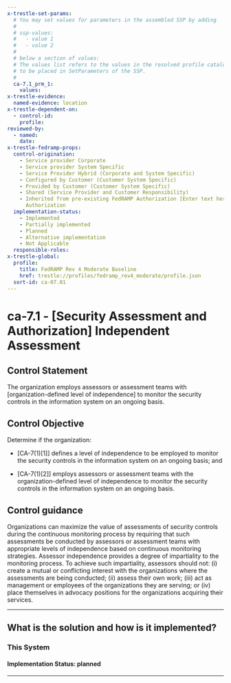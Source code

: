 ```yaml
---
x-trestle-set-params:
  # You may set values for parameters in the assembled SSP by adding
  #
  # ssp-values:
  #   - value 1
  #   - value 2
  #
  # below a section of values:
  # The values list refers to the values in the resolved profile catalog, and the ssp-values represent new values
  # to be placed in SetParameters of the SSP.
  #
  ca-7.1_prm_1:
    values:
x-trestle-evidence:
  named-evidence: location
x-trestle-dependent-on:
  - control-id:
    profile:
reviewed-by:
  - named:
    date:
x-trestle-fedramp-props:
  control-origination:
    - Service provider Corporate
    - Service provider System Specific
    - Service Provider Hybrid (Corporate and System Specific)
    - Configured by Customer (Customer System Specific)
    - Provided by Customer (Customer System Specific)
    - Shared (Service Provider and Customer Responsibility)
    - Inherited from pre-existing FedRAMP Authorization [Enter text here], Date of
      Authorization
  implementation-status:
    - Implemented
    - Partially implemented
    - Planned
    - Alternative implementation
    - Not Applicable
  responsible-roles:
x-trestle-global:
  profile:
    title: FedRAMP Rev 4 Moderate Baseline
    href: trestle://profiles/fedramp_rev4_moderate/profile.json
  sort-id: ca-07.01
---
```


# ca-7.1 - \[Security Assessment and Authorization\] Independent Assessment

## Control Statement

The organization employs assessors or assessment teams with [organization-defined level of independence] to monitor the security controls in the information system on an ongoing basis.

## Control Objective

Determine if the organization:

- \[CA-7(1)[1]\] defines a level of independence to be employed to monitor the security controls in the information system on an ongoing basis; and

- \[CA-7(1)[2]\] employs assessors or assessment teams with the organization-defined level of independence to monitor the security controls in the information system on an ongoing basis.

## Control guidance

Organizations can maximize the value of assessments of security controls during the continuous monitoring process by requiring that such assessments be conducted by assessors or assessment teams with appropriate levels of independence based on continuous monitoring strategies. Assessor independence provides a degree of impartiality to the monitoring process. To achieve such impartiality, assessors should not: (i) create a mutual or conflicting interest with the organizations where the assessments are being conducted; (ii) assess their own work; (iii) act as management or employees of the organizations they are serving; or (iv) place themselves in advocacy positions for the organizations acquiring their services.

______________________________________________________________________

## What is the solution and how is it implemented?

<!-- For implementation status enter one of: implemented, partial, planned, alternative, not-applicable -->

<!-- Note that the list of rules under ### Rules: is read-only and changes will not be captured after assembly to JSON -->

### This System

<!-- Add implementation prose for the main This System component for control: ca-7.1 -->

#### Implementation Status: planned

______________________________________________________________________
